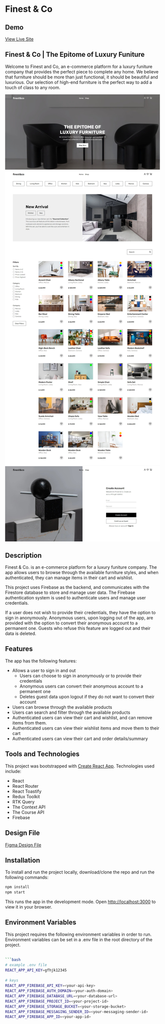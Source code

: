 # Finest & Co

## Demo

[View Live Site](https://finest-co-furniture.vercel.app/)

## Finest & Co | The Epitome of Luxury Funiture

Welcome to Finest and Co, an e-commerce platform for a luxury funiture company that provides the perfect piece to complete any home. We believe that furniture should be more than just functional, it should be beautiful and luxurious. Our selection of high-end furniture is the perfect way to add a touch of class to any room.

![Screenshot of the home page](/src/images/homepage.jpeg)
![Screenshot of the shop page](/src/images/shoppage.jpeg)
![Screenshot of the account page](/src/images/accountpage.jpeg)

## Description

Finest & Co. is an e-commerce platform for a luxury funiture company. The app allows users to browse through the available furniture styles, and when authenticated, they can manage items in their cart and wishlist.

This project uses Firebase as the backend, and communicates with the Firestore database to store and manage user data. The Firebase authentication system is used to authenticate users and manage user credentials.

If a user does not wish to provide their credentials, they have the option to sign in anonymously. Anonymous users, upon logging out of the app, are provided with the option to convert their anonymous account to a permanent one. Guests who refuse this feature are logged out and their data is deleted.

## Features

The app has the following features:

- Allows a user to sign in and out
  - Users can choose to sign in anonymously or to provide their credentials
  - Anonymous users can convert their anonymous account to a permanent one
  - Deletes guest data upon logout if they do not want to convert their account
- Users can browse through the available products
- Users can search and filter through the available products
- Authenticated users can view their cart and wishlist, and can remove items from them.
- Authenticated users can view their wishlist items and move them to their cart
- Authenticated users can view their cart and order details/summary

## Tools and Technologies

This project was bootstrapped with [Create React App](https://github.com/facebook/create-react-app). Technologies used include:

- React
- React Router
- React Toastify
- Redux Toolkit
- RTK Query
- The Context API
- The Course API
- Firebase

## Design File

[Figma Design File](https://www.figma.com/file/2kMItgEasTn7cs5DXdvXwX/finest%26co?node-id=0%3A1)

## Installation

To install and run the project locally, download/clone the repo and run the following commands:

```bash
npm install
npm start
```

This runs the app in the development mode. Open [http://localhost:3000](http://localhost:3000) to view it in your browser.

## Environment Variables

This project requires the following environment variables in order to run. Environment variables can be set in a .env file in the root directory of the project.

````bash

```bash
# example .env file
REACT_APP_API_KEY=gfhjk12345

# keys
REACT_APP_FIREBASE_API_KEY=<your-api-key>
REACT_APP_FIREBASE_AUTH_DOMAIN=<your-auth-domain>
REACT_APP_FIREBASE_DATABASE_URL=<your-database-url>
REACT_APP_FIREBASE_PROJECT_ID=<your-project-id>
REACT_APP_FIREBASE_STORAGE_BUCKET=<your-storage-bucket>
REACT_APP_FIREBASE_MESSAGING_SENDER_ID=<your-messaging-sender-id>
REACT_APP_FIREBASE_APP_ID=<your-app-id>
````
